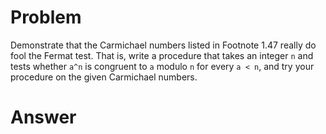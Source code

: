 # Problem

Demonstrate that the Carmichael numbers listed in Footnote 1.47 really do fool the Fermat test. That is, write a procedure that takes an integer `n` and tests whether `a^n` is congruent to `a` modulo `n` for every `a < n`, and try your procedure on the given Carmichael numbers.

# Answer
